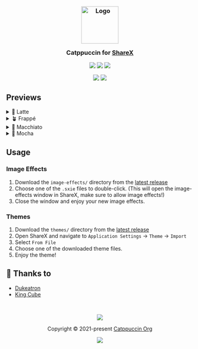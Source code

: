 <h3 align="center">
	<img src="https://raw.githubusercontent.com/catppuccin/catppuccin/main/assets/logos/exports/1544x1544_circle.png" width="100" alt="Logo"/><br/>
	<img src="https://raw.githubusercontent.com/catppuccin/catppuccin/main/assets/misc/transparent.png" height="30" width="0px"/>
	Catppuccin for <a href="https://getsharex.com">ShareX</a>
	<img src="https://raw.githubusercontent.com/catppuccin/catppuccin/main/assets/misc/transparent.png" height="30" width="0px"/>
</h3>

<p align="center">
	<a href="https://github.com/catppuccin/sharex/stargazers"><img src="https://img.shields.io/github/stars/catppuccin/sharex?colorA=363a4f&colorB=b7bdf8&style=for-the-badge"></a>
	<a href="https://github.com/catppuccin/sharex/issues"><img src="https://img.shields.io/github/issues/catppuccin/sharex?colorA=363a4f&colorB=f5a97f&style=for-the-badge"></a>
	<a href="https://github.com/catppuccin/sharex/contributors"><img src="https://img.shields.io/github/contributors/catppuccin/sharex?colorA=363a4f&colorB=a6da95&style=for-the-badge"></a>
</p>

<p align="center">
	<img src="https://raw.githubusercontent.com/catppuccin/sharex/rewrite/assets/image-effects/preview.webp"/>
	<img src="https://raw.githubusercontent.com/catppuccin/sharex/rewrite/assets/themes/preview.webp"/>
</p>

## Previews

<details>
	<summary>🌻 Latte</summary>
	<img src="https://raw.githubusercontent.com/catppuccin/sharex/rewrite/assets/image-effects/latte.webp"/>
	<img src="https://raw.githubusercontent.com/catppuccin/sharex/rewrite/assets/themes/latte.webp"/>
</details>
<details>
	<summary>🪴 Frappé</summary>
	<img src="https://raw.githubusercontent.com/catppuccin/sharex/rewrite/assets/image-effects/frappe.webp"/>
	<img src="https://raw.githubusercontent.com/catppuccin/sharex/rewrite/assets/themes/frappe.webp"/>
</details>
<details>
	<summary>🌺 Macchiato</summary>
	<img src="https://raw.githubusercontent.com/catppuccin/sharex/rewrite/assets/image-effects/macchiato.webp"/>
	<img src="https://raw.githubusercontent.com/catppuccin/sharex/rewrite/assets/themes/macchiato.webp"/>
</details>
<details>
	<summary>🌿 Mocha</summary>
	<img src="https://raw.githubusercontent.com/catppuccin/sharex/rewrite/assets/image-effects/mocha.webp"/>
	<img src="https://raw.githubusercontent.com/catppuccin/sharex/rewrite/assets/themes/mocha.webp"/>
</details>

## Usage

### Image Effects

1. Download the `image-effects/` directory from the [latest release](https://github.com/catppuccin/sharex/releases/latest)
2. Choose one of the `.sxie` files to double-click. (This will open the image-effects window in ShareX, make sure to allow image effects!)
3. Close the window and enjoy your new image effects.

### Themes

1. Download the `themes/` directory from the [latest release](https://github.com/catppuccin/sharex/releases/latest)
2. Open ShareX and navigate to `Application Settings` → `Theme` → `Import`
4. Select `From File`
5. Choose one of the downloaded theme files.
6. Enjoy the theme!

## 💝 Thanks to

- [Dukeatron](https://github.com/Dukeatron)
- [King Cube](https://github.com/kingofcube)

&nbsp;

<p align="center">
	<img src="https://raw.githubusercontent.com/catppuccin/catppuccin/main/assets/footers/gray0_ctp_on_line.svg?sanitize=true" />
</p>

<p align="center">
	Copyright &copy; 2021-present <a href="https://github.com/catppuccin" target="_blank">Catppuccin Org</a>
</p>

<p align="center">
	<a href="https://github.com/catppuccin/catppuccin/blob/main/LICENSE"><img src="https://img.shields.io/static/v1.svg?style=for-the-badge&label=License&message=MIT&logoColor=d9e0ee&colorA=363a4f&colorB=b7bdf8"/></a>
</p>
